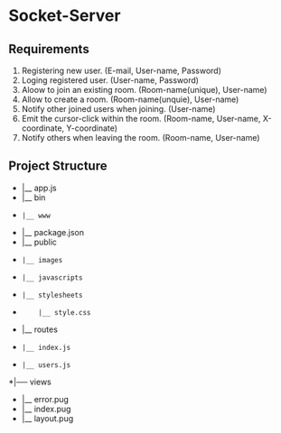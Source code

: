 # Socket-Server

## Requirements

1. Registering new user. (E-mail, User-name, Password)
2. Loging registered user. (User-name, Password)
3. Aloow to  join an existing room. (Room-name(unique), User-name)
4. Allow to create a room. (Room-name(unquie), User-name)
5. Notify other joined users when joining. (User-name)
6. Emit the cursor-click within the room. (Room-name, User-name, X-coordinate, Y-coordinate)
7. Notify others when leaving the room. (Room-name, User-name)

## Project Structure

* |__ app.js
* |__ bin
*     |__ www
* |__ package.json
* |__ public
*     |__ images
*     |__ javascripts
*     |__ stylesheets
*         |__ style.css
* |__ routes
*     |__ index.js
*     |__ users.js
*|── views
*   |__ error.pug
*   |__ index.pug
*   |__ layout.pug



